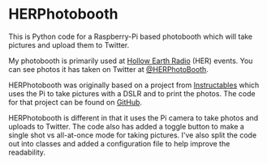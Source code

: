 # HERPhotobooth

This is Python code for a Raspberry-Pi based photobooth which will take pictures and upload them to Twitter.

My photobooth is primarily used at [Hollow Earth Radio](https://www.hollowearthradio.org) (HER) events.  You can see photos it 
has taken on Twitter at [@HERPhotoBooth](https://twitter.com/HERPhotoBooth).

HERPhotobooth was originally based on a project from [Instructables](http://www.instructables.com/id/Raspberry-Pi-photo-booth-controller/)
which uses the Pi to take pictures with a DSLR and to print the photos. The code for that project can be found on 
[GitHub](https://github.com/safay/RPi_photobooth).

HERPhotobooth is different in that it uses the Pi camera to take photos and uploads to Twitter. The code also has added a toggle
button to make a single shot vs all-at-once mode for taking pictures.  I've also split the code out into classes and added a 
configuration file to help improve the readability.
